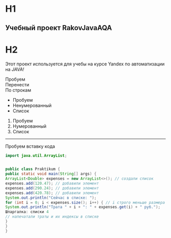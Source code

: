 # H1
Учебный проект RakovJavaAQA
---
# H2

Этот проект используется для учебы на курсе Yandex по автоматизации на *JAVA!*


Пробуем  
Перенести <br>
По строкам

- Пробуем
- Ненумерованный
- Список

1. Пробуем
2. Нумерованный
3. Список
---
Пробуем вставку кода


```JAVA
import java.util.ArrayList;


public class Praktikum {
public static void main(String[] args) {
ArrayList<Double> expenses = new ArrayList<>(); // создали список
expenses.add(120.47); // добавили элемент
expenses.add(290.24); // добавили элемент
expenses.add(420.78); // добавили элемент
System.out.println("Сейчас в списке: ");
for (int i = 0; i < expenses.size(); i++) { // i строго меньше размера списка
System.out.println("Трата " + i + ": " + expenses.get(i) + " руб.");
Шпаргалка: списки 4
// напечатали траты и их индексы в списке
}
}
}

```
